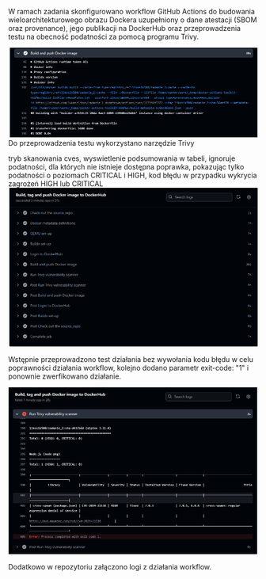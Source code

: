 W ramach zadania skonfigurowano workflow GitHub Actions do budowania wieloarchitekturowego obrazu Dockera uzupełniony o dane atestacji (SBOM oraz provenance), jego publikacji na DockerHub oraz przeprowadzenia testu na obecność podatności za pomocą programu Trivy.

![alt text](https://github.com/lukaszlikos/zadanie_2_dodatkowe/blob/master/images/provenance%20sbom.png)
Do przeprowadzenia testu wykorzystano narzędzie Trivy 

tryb skanowania cves,
wyswietlenie podsumowania w tabeli,
ignoruje podatności, dla których nie istnieje dostępna poprawka,
pokazując tylko podatności o poziomach CRITICAL i HIGH,
kod błędu w przypadku wykrycia zagrożeń HIGH lub CRITICAL
![alt text](https://github.com/lukaszlikos/zadanie_2_dodatkowe/blob/master/images/Zrzut%20ekranu%202024-12-15%20022755.png)

Wstępnie przeprowadzono test działania bez wywołania kodu błędu w celu poprawności działania workflow, kolejno dodano parametr exit-code: "1"
i ponownie zwerfikowano działanie. 

![alt text](https://github.com/lukaszlikos/zadanie_2_dodatkowe/blob/master/images/Trivy.png)


Dodatkowo w repozytoriu załączono logi z działania workflow.
